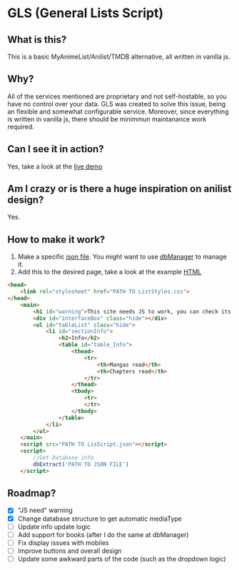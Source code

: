 # GLS (General Lists Script)

## What is this?
This is a basic MyAnimeList/Anilist/TMDB alternative, all written in vanilla js.

## Why?
All of the services mentioned are proprietary and not self-hostable, so you have no control over your data. GLS was created to solve this issue, being an flexible and somewhat configurable service.
Moreover, since everything is written in vanilla js, there should be minimmun maintanance work required.

## Can I see it in action?
Yes, take a look at the [live demo](https://everatie.neocities.org/Lists/Lists_pages/mangaDb)

## Am I crazy or is there a huge inspiration on anilist design?
Yes.

## How to make it work?
1. Make a specific [json file](https://github.com/Everatie/GeneralListScript/blob/main/examples/exampleDb.json). You might want to use [dbManager](https://github.com/Everatie/GeneralListScript) to manage it.
2. Add this to the desired page, take a look at the example [HTML](https://github.com/Everatie/GeneralListScript/blob/main/examples/listExample.html)

```HTML
<head>
    <link rel="stylesheet" href="PATH TO ListStyles.css">
</head>
    <main>
        <h1 id="warning">This site needs JS to work, you can check its content  <a href="https://github.com/Everatie/GeneralListScript/blob/main/src/listScript.js">here</a></h1>
        <div id="interfaceBox" class="hide"></div>
        <ul id="tableList" class="hide">
            <li id="sectionInfo">
                <h2>Info</h2>
                <table id="table_Info">
                    <thead>
                        <tr>
                            <th>Mangas read</th>
                            <th>Chapters read</th>
                        </tr>
                    </thead>
                    <tbody>
                        <tr>
                        </tr>
                    </tbody>
                </table>
            </li>
        </ul>
    </main>
    <script src="PATH TO LisScript.json"></script>
    <script>
        //Get Database info
        dbExtract('PATH TO JSON FILE')
    </script>
```

## Roadmap?
- [X] "JS need" warning
- [X] Change database structure to get automatic mediaType
- [ ] Update info update logic 
- [ ] Add support for books (after I do the same at dbManager)
- [ ] Fix display issues with mobiles
- [ ] Improve buttons and overall design 
- [ ] Update some awkward parts of the code (such as the dropdown logic)